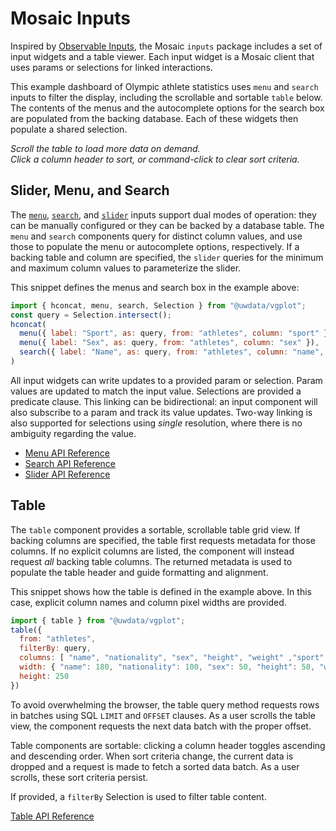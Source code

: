 <script setup>
  import { coordinator } from '@uwdata/vgplot';
  coordinator().clear();
</script>

# Mosaic Inputs

Inspired by [Observable Inputs](https://observablehq.com/@observablehq/inputs), the Mosaic `inputs` package includes a set of input widgets and a table viewer.
Each input widget is a Mosaic client that uses params or selections for linked interactions.

This example dashboard of Olympic athlete statistics uses `menu` and `search` inputs to filter the display, including the scrollable and sortable `table` below.
The contents of the menus and the autocomplete options for the search box are populated from the backing database.
Each of these widgets then populate a shared selection.

<Example spec="/specs/yaml/athletes.yaml"/>

_Scroll the table to load more data on demand.<br/>Click a column header to sort, or command-click to clear sort criteria._

## Slider, Menu, and Search

The [`menu`](/api/inputs/menu), [`search`](/api/inputs/search), and [`slider`](/api/inputs/slider) inputs support dual modes of operation: they can be manually configured or they can be backed by a database table.
The `menu` and `search` components query for distinct column values, and use those to populate the menu or autocomplete options, respectively.
If a backing table and column are specified, the `slider` queries for the minimum and maximum column values to parameterize the slider.

This snippet defines the menus and search box in the example above:

``` js
import { hconcat, menu, search, Selection } from "@uwdata/vgplot";
const query = Selection.intersect();
hconcat(
  menu({ label: "Sport", as: query, from: "athletes", column: "sport" }),
  menu({ label: "Sex", as: query, from: "athletes", column: "sex" }),
  search({ label: "Name", as: query, from: "athletes", column: "name", type: "contains" })
)
```

All input widgets can write updates to a provided param or selection.
Param values are updated to match the input value.
Selections are provided a predicate clause. This linking can be bidirectional: an input component will also subscribe to a param and track its value updates.
Two-way linking is also supported for selections using _single_ resolution, where there is no ambiguity regarding the value.

- [Menu API Reference](/api/inputs/menu)
- [Search API Reference](/api/inputs/search)
- [Slider API Reference](/api/inputs/slider)

## Table

The `table` component provides a sortable, scrollable table grid view.
If backing columns are specified, the table first requests metadata for those columns.
If no explicit columns are listed, the component will instead request _all_ backing table columns.
The returned metadata is used to populate the table header and guide formatting and alignment.

This snippet shows how the table is defined in the example above.
In this case, explicit column names and column pixel widths are provided.

``` js
import { table } from "@uwdata/vgplot";
table({
  from: "athletes",
  filterBy: query,
  columns: [ "name", "nationality", "sex", "height", "weight" ,"sport" ],
  width: { "name": 180, "nationality": 100, "sex": 50, "height": 50, "weight": 50, "sport": 100 },
  height: 250
})
```

To avoid overwhelming the browser, the table query method requests rows in batches using SQL `LIMIT` and `OFFSET` clauses.
As a user scrolls the table view, the component requests the next data batch with the proper offset.

Table components are sortable: clicking a column header toggles ascending and descending order.
When sort criteria change, the current data is dropped and a request is made to fetch a sorted data batch.
As a user scrolls, these sort criteria persist.

If provided, a `filterBy` Selection is used to filter table content.

[Table API Reference](/api/inputs/table)
